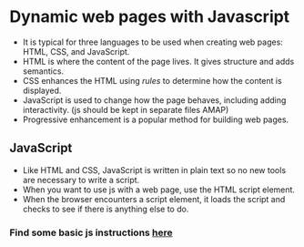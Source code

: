 # Dynamic web pages with Javascript
- It is typical for three languages to be used when creating web pages: HTML, CSS, and JavaScript.
- HTML is where the content of the page lives. It gives structure and adds semantics.
- CSS enhances the HTML using *rules* to determine how the content is displayed.
- JavaScript is used to change how the page behaves, including adding interactivity. (js should be kept in separate files AMAP)
- Progressive enhancement is a popular method for building web pages.
## JavaScript
- Like HTML and CSS, JavaScript is written in plain text so no new tools are necessary to write a script.
- When you want to use js with a web page, use the HTML script element.
- When the browser encounters a script element, it loads the script and checks to see if there is anything else to do. 
### Find some basic js instructions [here](https://www.w3schools.com/js/DEFAULT.asp)